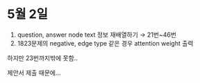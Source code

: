 # 5월 2일

1. question, answer node text 정보 재배열하기 → 21번~46번
2. 1823문제의 negative, edge type 같은 경우 attention weight 출력

하지만 23번까지밖에 못함..

제안서 제출 때문에…